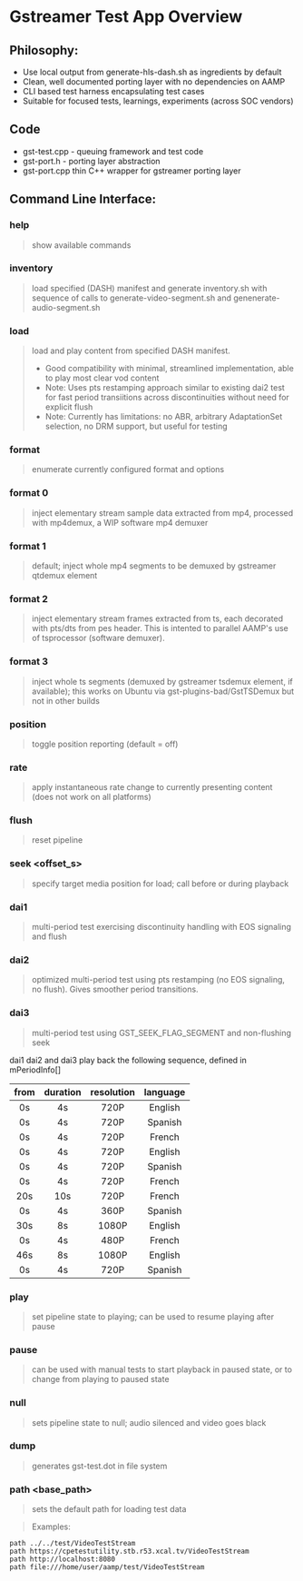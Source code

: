 # Gstreamer Test App Overview


## Philosophy:
* Use local output from generate-hls-dash.sh as ingredients by default
* Clean, well documented porting layer with no dependencies on AAMP
* CLI based test harness encapsulating test cases
* Suitable for focused tests, learnings, experiments (across SOC vendors)

## Code
* gst-test.cpp - queuing framework and test code
* gst-port.h - porting layer abstraction
* gst-port.cpp thin C++ wrapper for gstreamer porting layer

## Command Line Interface:

### help
> show available commands

### inventory <vodurl>
> load specified (DASH) manifest and generate inventory.sh with sequence of calls to generate-video-segment.sh and genenerate-audio-segment.sh

### load <vodurl>
> load and play content from specified DASH manifest.
> * Good compatibility with minimal, streamlined implementation, able to play most clear vod content
> * Note: Uses pts restamping approach similar to existing dai2 test for fast period transiitions across discontinuities without need for explicit flush
> * Note: Currently has limitations: no ABR, arbitrary AdaptationSet selection, no DRM support, but useful for testing

### format
> enumerate currently configured format and options

### format 0
> inject elementary stream sample data extracted from mp4, processed with mp4demux, a WIP software mp4 demuxer

### format 1
> default; inject whole mp4 segments to be demuxed by gstreamer qtdemux element

### format 2
> inject elementary stream frames extracted from ts, each decorated with pts/dts from pes header. This is intented to parallel AAMP's use of tsprocessor (software demuxer).

### format 3
> inject whole ts segments (demuxed by gstreamer tsdemux element, if available); this works on Ubuntu via gst-plugins-bad/GstTSDemux but not in other builds

### position
> toggle position reporting (default = off)

### rate <newRate>
> apply instantaneous rate change to currently presenting content (does not work on all platforms)

### flush
> reset pipeline

### seek <offset_s>
> specify target media position for load; call before or during playback

### dai1
> multi-period test exercising discontinuity handling with EOS signaling and flush

### dai2
> optimized multi-period test using pts restamping (no EOS signaling, no flush).  Gives smoother period transitions.

### dai3
> multi-period test using GST_SEEK_FLAG_SEGMENT and non-flushing seek


dai1 dai2 and dai3 play back the following sequence, defined in mPeriodInfo[]
	
| from  | duration | resolution | language |
|:-----:|:--------:|:----------:|:--------:|
|  0s   | 4s       | 720P       | English  |
|  0s   | 4s       | 720P       | Spanish  |
|  0s   | 4s       | 720P       | French   |
|  0s   | 4s       | 720P       | English  |
|  0s   | 4s       | 720P       | Spanish  |
|  0s   | 4s       | 720P       | French   |
| 20s   | 10s      | 720P       | French   |
|  0s   |  4s      | 360P       | Spanish  |
| 30s   |  8s      | 1080P      | English  |
|  0s   |  4s      | 480P       | French   |
| 46s   |  8s      | 1080P      | English  |
|  0s   |  4s      | 720P       | Spanish  |

### play
> set pipeline state to playing; can be used to resume playing after pause

### pause
> can be used with manual tests to start playback in paused state, or to change from playing to paused state

### null
> sets pipeline state to null; audio silenced and video goes black

### dump
> generates gst-test.dot in file system

### path <base_path>
> sets the default path for loading test data

> Examples:
```
path ../../test/VideoTestStream
path https://cpetestutility.stb.r53.xcal.tv/VideoTestStream
path http://localhost:8080
path file:///home/user/aamp/test/VideoTestStream
```
